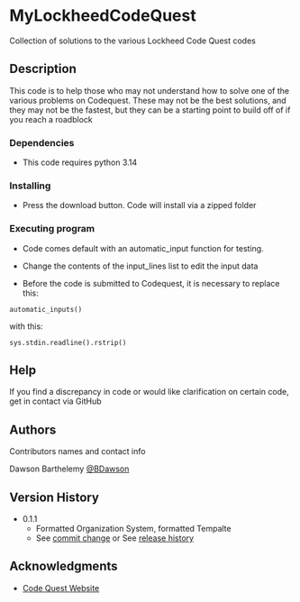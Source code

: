 # MyLockheedCodeQuest

Collection of solutions to the various Lockheed Code Quest codes

## Description

This code is to help those who may not understand how to solve one of the various problems on Codequest. These may not be the best solutions, and 
they may not be the fastest, but they can be a starting point to build off of if you reach a roadblock

### Dependencies

* This code requires python 3.14

### Installing

* Press the download button. Code will install via a zipped folder

### Executing program
* Code comes default with an automatic_input function for testing.
* Change the contents of the input_lines list to edit the input data
   
* Before the code is submitted to Codequest, it is necessary to replace this:
```
automatic_inputs()
```
with this:
```
sys.stdin.readline().rstrip()
```

## Help

If you find a discrepancy in code or would like clarification on certain code, get in contact via GitHub

## Authors

Contributors names and contact info

Dawson Barthelemy 
[@BDawson](https://github.com/BDawson07)

## Version History

* 0.1.1
    * Formatted Organization System, formatted Tempalte
    * See [commit change]() or See [release history]()




## Acknowledgments

* [Code Quest Website](https://lmcodequestacademy.com/)
